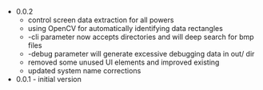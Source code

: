 
* 0.0.2
    * control screen data extraction for all powers
    * using OpenCV for automatically identifying data rectangles
    * -cli parameter now accepts directories and will deep search for bmp files
    * -debug parameter will generate excessive debugging data in out/ dir
    * removed some unused UI elements and improved existing
    * updated system name corrections
* 0.0.1 - initial version